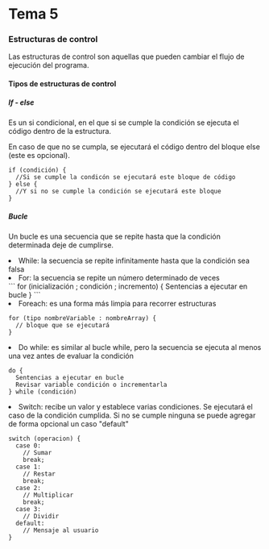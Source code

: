 # Tema 5

<h3>Estructuras de control</h3>

Las estructuras de control son aquellas que pueden cambiar el flujo de ejecución del programa.

<h4>Tipos de estructuras de control</h4>

<h5>If - else</h5>

Es un si condicional, en el que si se cumple la condición se ejecuta el código dentro de la estructura.

En caso de que no se cumpla, se ejecutará el código dentro del bloque else (este es opcional).

```
if (condición) {
  //Si se cumple la condicón se ejecutará este bloque de código
} else {
  //Y si no se cumple la condición se ejecutará este bloque
}
```

<h5>Bucle</h5>

Un bucle es una secuencia que se repite hasta que la condición determinada deje de cumplirse.

<li>While: la secuencia se repite infinitamente hasta que la condición sea falsa</li>
<li>For: la secuencia se repite un número determinado de veces</li>
```
for (inicialización ; condición ; incremento) {
 Sentencias a ejecutar en bucle
}
```
<li>Foreach: es una forma más limpia para recorrer estructuras</li>

```
for (tipo nombreVariable : nombreArray) {
  // bloque que se ejecutará
}
```

<li>Do while: es similar al bucle while, pero la secuencia se ejecuta al menos una vez antes de evaluar la condición</li>

```
do {
  Sentencias a ejecutar en bucle
  Revisar variable condición o incrementarla
} while (condición)
```


<li>Switch: recibe un valor y establece varias condiciones. Se ejecutará el caso de la condición cumplida. Si no se cumple ninguna se puede agregar de forma opcional un caso "default"</li>

```
switch (operacion) {
  case 0:
    // Sumar
    break;
  case 1:
    // Restar
    break;
  case 2:
    // Multiplicar
    break;
  case 3:
    // Dividir
  default:
    // Mensaje al usuario
}
```









